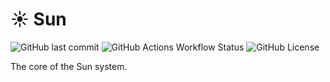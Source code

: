 # ☀️ Sun 
![GitHub last commit](https://img.shields.io/github/last-commit/SunDeveloppments/sun)
![GitHub Actions Workflow Status](https://img.shields.io/github/actions/workflow/status/SunDeveloppments/sun/go-tests.yml)
![GitHub License](https://img.shields.io/github/license/SunDeveloppments/sun)


The core of the Sun system. 
